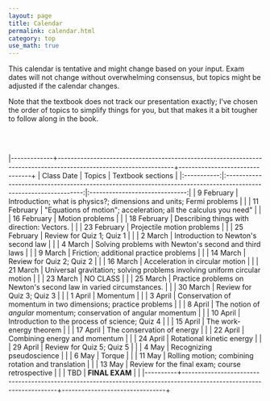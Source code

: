 ```yaml
---
layout: page
title: Calendar
permalink: calendar.html
category: top 
use_math: true
---
```


    
This calendar is tentative and might change based on your input. Exam dates will not change without overwhelming consensus, but topics might be adjusted if the calendar changes.

Note that the textbook does not track our presentation exactly; I've chosen the order of topics to simplify things for you, but that makes it a bit tougher to follow along in the book.

<br><br>

|-------------+------------------------------------------------------------------------------------------------------------------+--------------------------------+
| Class Date  | Topics                                                                                                           | Textbook sections              |
|:-----------:|:----------------------------------------------------------------------------------------------------------------:|:------------------------------:|
| 9 February  | Introduction; what is physics?; dimensions and units; Fermi problems                                             |                                |
| 11 February | "Equations of motion"; acceleration; all the calculus you need"                                                  |                                |
| 16 February | Motion problems                                                                                                  |                                |
| 18 February | Describing things with direction: Vectors.                                                                       |                                |
| 23 February | Projectile motion problems                                                                                       |                                |
| 25 February | Review for Quiz 1; Quiz 1                                                                                        |                                |
| 2 March     | Introduction to Newton's second law                                                                              |                                |
| 4 March     | Solving problems with Newton's second and third laws                                                             |                                |
| 9 March     | Friction; additional practice problems                                                                           |                                |
| 14 March    | Review for Quiz 2; Quiz 2                                                                                        |                                |
| 16 March    | Acceleration in circular motion                                                                                  |                                |
| 21 March    | Universal gravitation; solving problems involving uniform circular motion                                        |                                |
| 23 March    | NO CLASS                                                                                                         |                                |
| 25 March    | Practice problems on Newton's second law in varied circumstances.                                                |                                |
| 30 March    | Review for Quiz 3; Quiz 3                                                                                        |                                |
| 1 April     | Momentum                                                                                                         |                                |
| 3 April     | Conservation of momentum in two dimensions; practice problems                                                    |                                |
| 8 April     | The notion of _angular_ momentum; conservation of angular momentum                                               |                                | 
| 10 April    | Introduction to the process of science; Quiz 4                                                                   |                                |
| 15 April    | The work-energy theorem                                                                                          |                                |
| 17 April    | The conservation of energy                                                                                       |                                |
| 22 April    | Combining energy and momentum                                                                                    |                                |
| 24 April    | Rotational kinetic energy                                                                                        |                                |
| 29 April    | Review for Quiz 5; Quiz 5                                                                                        |                                |
| 4 May       | Recognizing pseudoscience                                                                                        |                                |
| 6 May       | Torque                                                                                                           |                                |
| 11 May      | Rolling motion; combining rotation and translation                                                               |                                |
| 13 May      | Review for the final exam; course retrospective                                                                  |                                | 
| TBD         | **FINAL EXAM**                                                                                                   |                                |
|----------+---------------------------------------------------------------------------------------------------------------------+--------------------------------+




